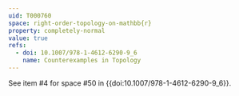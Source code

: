 ```yaml
---
uid: T000760
space: right-order-topology-on-mathbb{r}
property: completely-normal
value: true
refs:
  - doi: 10.1007/978-1-4612-6290-9_6
    name: Counterexamples in Topology
---
```

See item #4 for space #50 in {{doi:10.1007/978-1-4612-6290-9_6}}.
